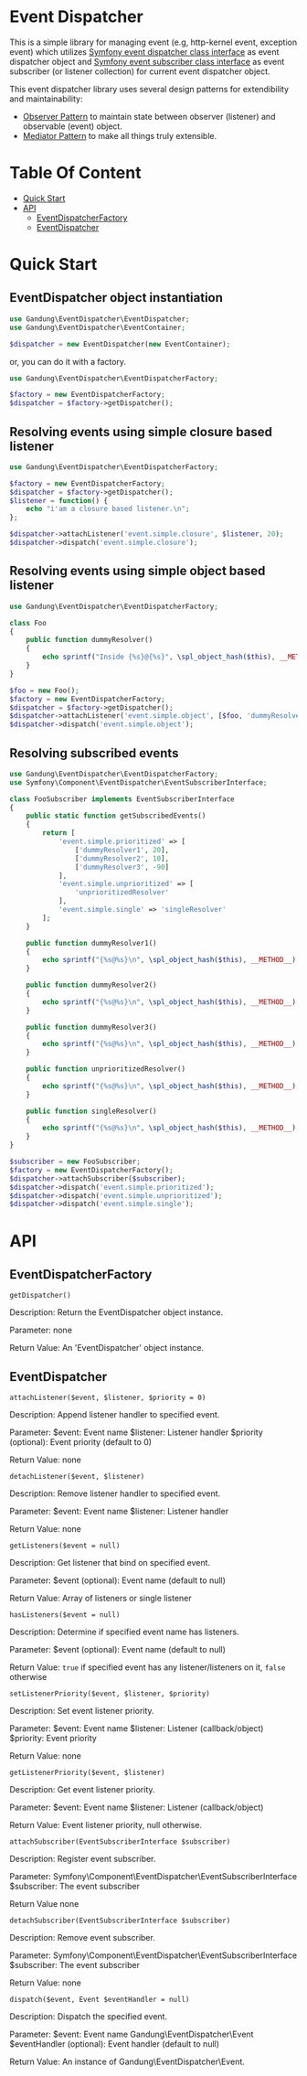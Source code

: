 # Event Dispatcher

This is a simple library for managing event (e.g, http-kernel event, exception event) which utilizes [Symfony event dispatcher class interface](http://api.symfony.com/master/Symfony/Component/EventDispatcher/EventDispatcherInterface.html) as event dispatcher object and [Symfony event subscriber class interface](http://api.symfony.com/master/Symfony/Component/EventDispatcher/EventSubscriberInterface.html) as event subscriber (or listener collection) for current event dispatcher object.

This event dispatcher library uses several design patterns for extendibility and maintainability:

- [Observer Pattern](https://en.wikipedia.org/wiki/Observer_pattern) to maintain state between observer (listener) and observable (event) object.
- [Mediator Pattern](https://en.wikipedia.org/wiki/Mediator_pattern) to make all things truly extensible.

# Table Of Content

- [Quick Start](#quick-start)
- [API](#api)
	- [EventDispatcherFactory](#eventdispatcherfactory)
	- [EventDispatcher](#eventdispatcher)

# Quick Start

## EventDispatcher object instantiation

```php
use Gandung\EventDispatcher\EventDispatcher;
use Gandung\EventDispatcher\EventContainer;

$dispatcher = new EventDispatcher(new EventContainer);
```

or, you can do it with a factory.

```php
use Gandung\EventDispatcher\EventDispatcherFactory;

$factory = new EventDispatcherFactory;
$dispatcher = $factory->getDispatcher();
```

## Resolving events using simple closure based listener

```php
use Gandung\EventDispatcher\EventDispatcherFactory;

$factory = new EventDispatcherFactory;
$dispatcher = $factory->getDispatcher();
$listener = function() {
	echo "i'am a closure based listener.\n";
};

$dispatcher->attachListener('event.simple.closure', $listener, 20);
$dispatcher->dispatch('event.simple.closure');
```

## Resolving events using simple object based listener

```php
use Gandung\EventDispatcher\EventDispatcherFactory;

class Foo
{
	public function dummyResolver()
	{
		echo sprintf("Inside {%s}@{%s}", \spl_object_hash($this), __METHOD__);
	}
}

$foo = new Foo();
$factory = new EventDispatcherFactory;
$dispatcher = $factory->getDispatcher();
$dispatcher->attachListener('event.simple.object', [$foo, 'dummyResolver'], 20);
$dispatcher->dispatch('event.simple.object');
```

## Resolving subscribed events

```php
use Gandung\EventDispatcher\EventDispatcherFactory;
use Symfony\Component\EventDispatcher\EventSubscriberInterface;

class FooSubscriber implements EventSubscriberInterface
{
	public static function getSubscribedEvents()
	{
		return [
			'event.simple.prioritized' => [
				['dummyResolver1', 20],
				['dummyResolver2', 10],
				['dummyResolver3', -90]
			],
			'event.simple.unprioritized' => [
				'unprioritizedResolver'
			],
			'event.simple.single' => 'singleResolver'
		];
	}

	public function dummyResolver1()
	{
		echo sprintf("{%s@%s}\n", \spl_object_hash($this), __METHOD__);
	}

	public function dummyResolver2()
	{
		echo sprintf("{%s@%s}\n", \spl_object_hash($this), __METHOD__);
	}

	public function dummyResolver3()
	{
		echo sprintf("{%s@%s}\n", \spl_object_hash($this), __METHOD__);
	}

	public function unprioritizedResolver()
	{
		echo sprintf("{%s@%s}\n", \spl_object_hash($this), __METHOD__);
	}

	public function singleResolver()
	{
		echo sprintf("{%s@%s}\n", \spl_object_hash($this), __METHOD__);
	}
}

$subscriber = new FooSubscriber;
$factory = new EventDispatcherFactory();
$dispatcher->attachSubscriber($subscriber);
$dispatcher->dispatch('event.simple.prioritized');
$dispatcher->dispatch('event.simple.unprioritized');
$dispatcher->dispatch('event.simple.single');
```

# API

## EventDispatcherFactory

```getDispatcher()```

Description:
Return the EventDispatcher object instance.

Parameter:
none

Return Value:
An 'EventDispatcher' object instance.

## EventDispatcher

```attachListener($event, $listener, $priority = 0)```

Description:
Append listener handler to specified event.

Parameter:
$event: Event name
$listener: Listener handler
$priority (optional): Event priority (default to 0)

Return Value:
none

```detachListener($event, $listener)```

Description:
Remove listener handler to specified event.

Parameter:
$event: Event name
$listener: Listener handler

Return Value:
none


```getListeners($event = null)```

Description:
Get listener that bind on specified event.

Parameter:
$event (optional): Event name (default to null)

Return Value:
Array of listeners or single listener


```hasListeners($event = null)```

Description:
Determine if specified event name has listeners.

Parameter:
$event (optional): Event name (default to null)

Return Value:
```true``` if specified event has any listener/listeners on it, ```false``` otherwise


```setListenerPriority($event, $listener, $priority)```

Description:
Set event listener priority.

Parameter:
$event: Event name
$listener: Listener (callback/object)
$priority: Event priority

Return Value:
none


```getListenerPriority($event, $listener)```

Description:
Get event listener priority.

Parameter:
$event: Event name
$listener: Listener (callback/object)

Return Value:
Event listener priority, null otherwise.


```attachSubscriber(EventSubscriberInterface $subscriber)```

Description:
Register event subscriber.

Parameter:
Symfony\Component\EventDispatcher\EventSubscriberInterface $subscriber: The event subscriber

Return Value
none


```detachSubscriber(EventSubscriberInterface $subscriber)```

Description:
Remove event subscriber.

Parameter:
Symfony\Component\EventDispatcher\EventSubscriberInterface $subscriber: The event subscriber

Return Value:
none


```dispatch($event, Event $eventHandler = null)```

Description:
Dispatch the specified event.

Parameter:
$event: Event name
Gandung\EventDispatcher\Event $eventHandler (optional): Event handler (default to null)

Return Value:
An instance of Gandung\EventDispatcher\Event.